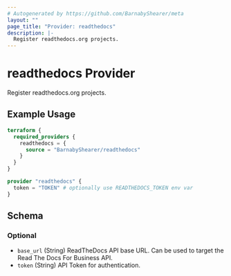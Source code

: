 ```yaml
---
# Autogenerated by https://github.com/BarnabyShearer/meta
layout: ""
page_title: "Provider: readthedocs"
description: |-
  Register readthedocs.org projects.
---
```


# readthedocs Provider

Register readthedocs.org projects.

## Example Usage

```terraform
terraform {
  required_providers {
    readthedocs = {
      source = "BarnabyShearer/readthedocs"
    }
  }
}

provider "readthedocs" {
  token = "TOKEN" # optionally use READTHEDOCS_TOKEN env var
}
```

<!-- schema generated by tfplugindocs -->
## Schema

### Optional

- `base_url` (String) ReadTheDocs API base URL. Can be used to target the Read The Docs For Business API.
- `token` (String) API Token for authentication.
